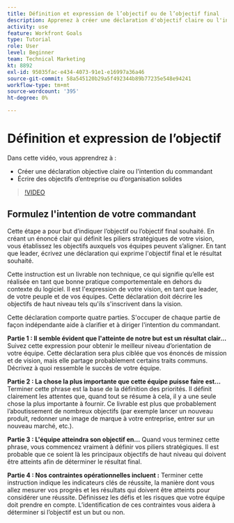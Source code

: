 ```yaml
---
title: Définition et expression de l’objectif ou de l’objectif final
description: Apprenez à créer une déclaration d'objectif claire ou l'intention du commandant et à définir des objectifs solides pour l'entreprise ou l'organisation.
activity: use
feature: Workfront Goals
type: Tutorial
role: User
level: Beginner
team: Technical Marketing
kt: 8892
exl-id: 95035fac-e434-4073-91e1-e16997a36a46
source-git-commit: 58a545120b29a5f492344b89b77235e548e94241
workflow-type: tm+mt
source-wordcount: '395'
ht-degree: 0%

---
```


# Définition et expression de l’objectif

Dans cette vidéo, vous apprendrez à :

* Créer une déclaration objective claire ou l&#39;intention du commandant
* Écrire des objectifs d’entreprise ou d’organisation solides

>[!VIDEO](https://video.tv.adobe.com/v/335186/?quality=12)

<!--
Your turn graphic
-->

## Formulez l&#39;intention de votre commandant

Cette étape a pour but d’indiquer l’objectif ou l’objectif final souhaité. En créant un énoncé clair qui définit les piliers stratégiques de votre vision, vous établissez les objectifs auxquels vos équipes peuvent s’aligner. En tant que leader, écrivez une déclaration qui exprime l&#39;objectif final et le résultat souhaité.

Cette instruction est un livrable non technique, ce qui signifie qu’elle est réalisée en tant que bonne pratique comportementale en dehors du contexte du logiciel. Il est l&#39;expression de votre vision, en tant que leader, de votre peuple et de vos équipes. Cette déclaration doit décrire les objectifs de haut niveau tels qu&#39;ils s&#39;inscrivent dans la vision.

Cette déclaration comporte quatre parties. S&#39;occuper de chaque partie de façon indépendante aide à clarifier et à diriger l&#39;intention du commandant.

**Partie 1 : Il semble évident que l&#39;atteinte de notre but est un résultat clair...**
Suivez cette expression pour obtenir le meilleur niveau d’orientation de votre équipe. Cette déclaration sera plus ciblée que vos énoncés de mission et de vision, mais elle partage probablement certains traits communs. Décrivez à quoi ressemble le succès de votre équipe.

**Partie 2 : La chose la plus importante que cette équipe puisse faire est...**
Terminer cette phrase est la base de la définition des priorités. Il définit clairement les attentes que, quand tout se résume à cela, il y a une seule chose la plus importante à fournir. Ce livrable est plus que probablement l’aboutissement de nombreux objectifs (par exemple lancer un nouveau produit, redonner une image de marque à votre entreprise, entrer sur un nouveau marché, etc.).

**Partie 3 : L&#39;équipe atteindra son objectif en...**
Quand vous terminez cette phrase, vous commencez vraiment à définir vos piliers stratégiques. Il est probable que ce soient là les principaux objectifs de haut niveau qui doivent être atteints afin de déterminer le résultat final.

**Partie 4 : Nos contraintes opérationnelles incluent :**
Terminer cette instruction indique les indicateurs clés de réussite, la manière dont vous allez mesurer vos progrès et les résultats qui doivent être atteints pour considérer une réussite. Définissez les défis et les risques que votre équipe doit prendre en compte. L’identification de ces contraintes vous aidera à déterminer si l’objectif est un but ou non.
